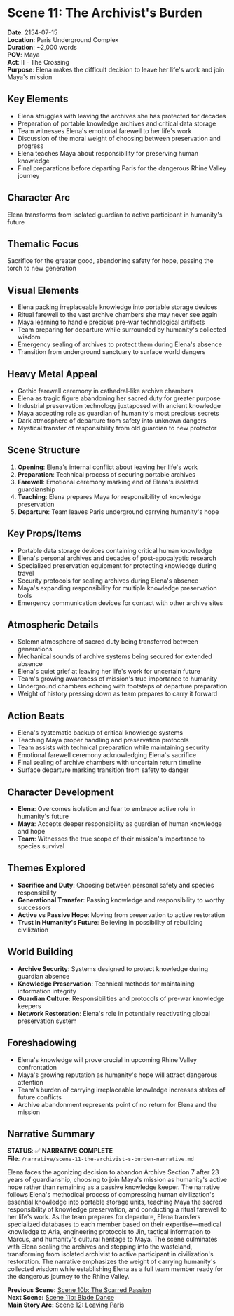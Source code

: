 # Scene 11: The Archivist's Burden

**Date**: 2154-07-15  
**Location**: Paris Underground Complex  
**Duration**: ~2,000 words  
**POV**: Maya  
**Act**: II - The Crossing  
**Purpose**: Elena makes the difficult decision to leave her life's work and join Maya's mission

## Key Elements
- Elena struggles with leaving the archives she has protected for decades
- Preparation of portable knowledge archives and critical data storage
- Team witnesses Elena's emotional farewell to her life's work
- Discussion of the moral weight of choosing between preservation and progress
- Elena teaches Maya about responsibility for preserving human knowledge
- Final preparations before departing Paris for the dangerous Rhine Valley journey

## Character Arc
Elena transforms from isolated guardian to active participant in humanity's future

## Thematic Focus
Sacrifice for the greater good, abandoning safety for hope, passing the torch to new generation

## Visual Elements
- Elena packing irreplaceable knowledge into portable storage devices
- Ritual farewell to the vast archive chambers she may never see again
- Maya learning to handle precious pre-war technological artifacts
- Team preparing for departure while surrounded by humanity's collected wisdom
- Emergency sealing of archives to protect them during Elena's absence
- Transition from underground sanctuary to surface world dangers

## Heavy Metal Appeal
- Gothic farewell ceremony in cathedral-like archive chambers
- Elena as tragic figure abandoning her sacred duty for greater purpose
- Industrial preservation technology juxtaposed with ancient knowledge
- Maya accepting role as guardian of humanity's most precious secrets
- Dark atmosphere of departure from safety into unknown dangers
- Mystical transfer of responsibility from old guardian to new protector

## Scene Structure
1. **Opening**: Elena's internal conflict about leaving her life's work
2. **Preparation**: Technical process of securing portable archives
3. **Farewell**: Emotional ceremony marking end of Elena's isolated guardianship
4. **Teaching**: Elena prepares Maya for responsibility of knowledge preservation
5. **Departure**: Team leaves Paris underground carrying humanity's hope

## Key Props/Items
- Portable data storage devices containing critical human knowledge
- Elena's personal archives and decades of post-apocalyptic research
- Specialized preservation equipment for protecting knowledge during travel
- Security protocols for sealing archives during Elena's absence
- Maya's expanding responsibility for multiple knowledge preservation tools
- Emergency communication devices for contact with other archive sites

## Atmospheric Details
- Solemn atmosphere of sacred duty being transferred between generations
- Mechanical sounds of archive systems being secured for extended absence
- Elena's quiet grief at leaving her life's work for uncertain future
- Team's growing awareness of mission's true importance to humanity
- Underground chambers echoing with footsteps of departure preparation
- Weight of history pressing down as team prepares to carry it forward

## Action Beats
- Elena's systematic backup of critical knowledge systems
- Teaching Maya proper handling and preservation protocols
- Team assists with technical preparation while maintaining security
- Emotional farewell ceremony acknowledging Elena's sacrifice
- Final sealing of archive chambers with uncertain return timeline
- Surface departure marking transition from safety to danger

## Character Development
- **Elena**: Overcomes isolation and fear to embrace active role in humanity's future
- **Maya**: Accepts deeper responsibility as guardian of human knowledge and hope
- **Team**: Witnesses the true scope of their mission's importance to species survival

## Themes Explored
- **Sacrifice and Duty**: Choosing between personal safety and species responsibility
- **Generational Transfer**: Passing knowledge and responsibility to worthy successors
- **Active vs Passive Hope**: Moving from preservation to active restoration
- **Trust in Humanity's Future**: Believing in possibility of rebuilding civilization

## World Building
- **Archive Security**: Systems designed to protect knowledge during guardian absence
- **Knowledge Preservation**: Technical methods for maintaining information integrity
- **Guardian Culture**: Responsibilities and protocols of pre-war knowledge keepers
- **Network Restoration**: Elena's role in potentially reactivating global preservation system

## Foreshadowing
- Elena's knowledge will prove crucial in upcoming Rhine Valley confrontation
- Maya's growing reputation as humanity's hope will attract dangerous attention
- Team's burden of carrying irreplaceable knowledge increases stakes of future conflicts
- Archive abandonment represents point of no return for Elena and the mission

## Narrative Summary
**STATUS**: ✅ **NARRATIVE COMPLETE**  
**File**: `/narrative/scene-11-the-archivist-s-burden-narrative.md`

Elena faces the agonizing decision to abandon Archive Section 7 after 23 years of guardianship, choosing to join Maya's mission as humanity's active hope rather than remaining as a passive knowledge keeper. The narrative follows Elena's methodical process of compressing human civilization's essential knowledge into portable storage units, teaching Maya the sacred responsibility of knowledge preservation, and conducting a ritual farewell to her life's work. As the team prepares for departure, Elena transfers specialized databases to each member based on their expertise—medical knowledge to Aria, engineering protocols to Jin, tactical information to Marcus, and humanity's cultural heritage to Maya. The scene culminates with Elena sealing the archives and stepping into the wasteland, transforming from isolated archivist to active participant in civilization's restoration. The narrative emphasizes the weight of carrying humanity's collected wisdom while establishing Elena as a full team member ready for the dangerous journey to the Rhine Valley.

**Previous Scene:** [Scene 10b: The Scarred Passion](scene-10b-scarred-passion.md)  
**Next Scene:** [Scene 11b: Blade Dance](scene-11b-blade-dance.md)  
**Main Story Arc:** [Scene 12: Leaving Paris](scene-12-leaving-paris.md)
